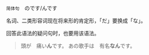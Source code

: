 `简体句`　のです/んです

名词、二类形容词现在将来形的肯定形，「だ」要换成「な」。

回答此语法的疑问句时，也要用该语法。

> 頭が　痛い**ん**です。
> あの歌手は　有名**なん**です。
